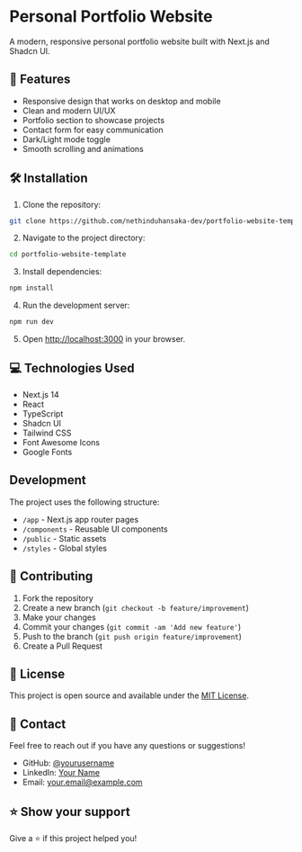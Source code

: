 # Personal Portfolio Website

A modern, responsive personal portfolio website built with Next.js and Shadcn UI.

## 🚀 Features

- Responsive design that works on desktop and mobile
- Clean and modern UI/UX
- Portfolio section to showcase projects
- Contact form for easy communication
- Dark/Light mode toggle
- Smooth scrolling and animations

## 🛠️ Installation

1. Clone the repository:

```bash
git clone https://github.com/nethinduhansaka-dev/portfolio-website-template.git
```

2. Navigate to the project directory:

```bash
cd portfolio-website-template
```

3. Install dependencies:

```bash
npm install
```

4. Run the development server:

```bash
npm run dev
```

5. Open [http://localhost:3000](http://localhost:3000) in your browser.

## 💻 Technologies Used

- Next.js 14
- React
- TypeScript
- Shadcn UI
- Tailwind CSS
- Font Awesome Icons
- Google Fonts

## Development

The project uses the following structure:

- `/app` - Next.js app router pages
- `/components` - Reusable UI components
- `/public` - Static assets
- `/styles` - Global styles

## 🤝 Contributing

1. Fork the repository
2. Create a new branch (`git checkout -b feature/improvement`)
3. Make your changes
4. Commit your changes (`git commit -am 'Add new feature'`)
5. Push to the branch (`git push origin feature/improvement`)
6. Create a Pull Request

## 📝 License

This project is open source and available under the [MIT License](LICENSE).

## 👤 Contact

Feel free to reach out if you have any questions or suggestions!

- GitHub: [@yourusername](https://github.com/nethinduhansaka-dev)
- LinkedIn: [Your Name](https://linkedin.com/in/nethinduhansaka-a752072b4)
- Email: your.email@example.com

## ⭐ Show your support

Give a ⭐️ if this project helped you!
